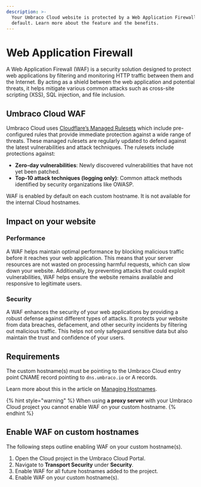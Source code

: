 ```yaml
---
description: >-
  Your Umbraco Cloud website is protected by a Web Application Firewall (WAF) by
  default. Learn more about the feature and the benefits.
---
```


# Web Application Firewall

A Web Application Firewall (WAF) is a security solution designed to protect web applications by filtering and monitoring HTTP traffic between them and the Internet. By acting as a shield between the web application and potential threats, it helps mitigate various common attacks such as cross-site scripting (XSS), SQL injection, and file inclusion.[ ](https://www.cloudflare.com/learning/ddos/glossary/web-application-firewall-waf/)

## Umbraco Cloud WAF

Umbraco Cloud uses [Cloudflare’s Managed Rulesets](https://developers.cloudflare.com/waf/managed-rules/) which include pre-configured rules that provide immediate protection against a wide range of threats. These managed rulesets are regularly updated to defend against the latest vulnerabilities and attack techniques. The rulesets include protections against:

* **Zero-day vulnerabilities**: Newly discovered vulnerabilities that have not yet been patched.
* **Top-10 attack techniques (logging only)**: Common attack methods identified by security organizations like OWASP.

WAF is enabled by default on each custom hostname. It is not available for the internal Cloud hostnames.

## Impact on your website

### **Performance**

A WAF helps maintain optimal performance by blocking malicious traffic before it reaches your web application. This means that your server resources are not wasted on processing harmful requests, which can slow down your website. Additionally, by preventing attacks that could exploit vulnerabilities, WAF helps ensure the website remains available and responsive to legitimate users.

### **Security**

A WAF enhances the security of your web applications by providing a robust defense against different types of attacks. It protects your website from data breaches, defacement, and other security incidents by filtering out malicious traffic. This helps not only safeguard sensitive data but also maintain the trust and confidence of your users.

## Requirements

The custom hostname(s) must be pointing to the Umbraco Cloud entry point  CNAME record pointing to `dns.umbraco.io` or A records.

Learn more about this in the article on [Managing Hostnames](../../../go-live/manage-hostnames/).

{% hint style="warning" %}
When using **a proxy server** with your Umbraco Cloud project you cannot enable WAF on your custom hostname.&#x20;
{% endhint %}

## Enable WAF on custom hostnames

The following steps outline enabling WAF on your custom hostname(s).

1. Open the Cloud project in the Umbraco Cloud Portal.
2. Navigate to **Transport Security** under **Security**.
3. Enable WAF for all future hostnames added to the project.
4. Enable WAF on your custom hostname(s).
